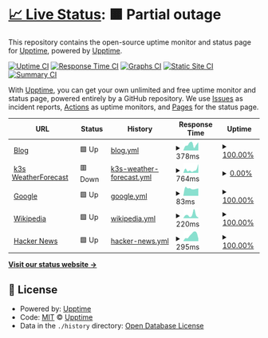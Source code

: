 # [📈 Live Status](https://demo.upptime.js.org): <!--live status--> **🟧 Partial outage**

This repository contains the open-source uptime monitor and status page for [Upptime](https://upptime.js.org), powered by [Upptime](https://github.com/upptime/upptime).

[![Uptime CI](https://github.com/gerrited/upptime/workflows/Uptime%20CI/badge.svg)](https://github.com/gerrited/upptime/actions?query=workflow%3A%22Uptime+CI%22)
[![Response Time CI](https://github.com/gerrited/upptime/workflows/Response%20Time%20CI/badge.svg)](https://github.com/gerrited/upptime/actions?query=workflow%3A%22Response+Time+CI%22)
[![Graphs CI](https://github.com/gerrited/upptime/workflows/Graphs%20CI/badge.svg)](https://github.com/gerrited/upptime/actions?query=workflow%3A%22Graphs+CI%22)
[![Static Site CI](https://github.com/gerrited/upptime/workflows/Static%20Site%20CI/badge.svg)](https://github.com/gerrited/upptime/actions?query=workflow%3A%22Static+Site+CI%22)
[![Summary CI](https://github.com/gerrited/upptime/workflows/Summary%20CI/badge.svg)](https://github.com/gerrited/upptime/actions?query=workflow%3A%22Summary+CI%22)

With [Upptime](https://upptime.js.org), you can get your own unlimited and free uptime monitor and status page, powered entirely by a GitHub repository. We use [Issues](https://github.com/upptime/upptime/issues) as incident reports, [Actions](https://github.com/gerrited/upptime/actions) as uptime monitors, and [Pages](https://demo.upptime.js.org) for the status page.

<!--start: status pages-->
<!-- This summary is generated by Upptime (https://github.com/upptime/upptime) -->
<!-- Do not edit this manually, your changes will be overwritten -->
<!-- prettier-ignore -->
| URL | Status | History | Response Time | Uptime |
| --- | ------ | ------- | ------------- | ------ |
| <img alt="" src="https://icons.duckduckgo.com/ip3/gerrit.codes.ico" height="13"> [Blog](https://gerrit.codes) | 🟩 Up | [blog.yml](https://github.com/gerrited/upptime/commits/HEAD/history/blog.yml) | <details><summary><img alt="Response time graph" src="./graphs/blog/response-time-week.png" height="20"> 378ms</summary><br><a href="https://status.g11s.cc/history/blog"><img alt="Response time 300" src="https://img.shields.io/endpoint?url=https%3A%2F%2Fraw.githubusercontent.com%2Fgerrited%2Fupptime%2FHEAD%2Fapi%2Fblog%2Fresponse-time.json"></a><br><a href="https://status.g11s.cc/history/blog"><img alt="24-hour response time 422" src="https://img.shields.io/endpoint?url=https%3A%2F%2Fraw.githubusercontent.com%2Fgerrited%2Fupptime%2FHEAD%2Fapi%2Fblog%2Fresponse-time-day.json"></a><br><a href="https://status.g11s.cc/history/blog"><img alt="7-day response time 378" src="https://img.shields.io/endpoint?url=https%3A%2F%2Fraw.githubusercontent.com%2Fgerrited%2Fupptime%2FHEAD%2Fapi%2Fblog%2Fresponse-time-week.json"></a><br><a href="https://status.g11s.cc/history/blog"><img alt="30-day response time 309" src="https://img.shields.io/endpoint?url=https%3A%2F%2Fraw.githubusercontent.com%2Fgerrited%2Fupptime%2FHEAD%2Fapi%2Fblog%2Fresponse-time-month.json"></a><br><a href="https://status.g11s.cc/history/blog"><img alt="1-year response time 305" src="https://img.shields.io/endpoint?url=https%3A%2F%2Fraw.githubusercontent.com%2Fgerrited%2Fupptime%2FHEAD%2Fapi%2Fblog%2Fresponse-time-year.json"></a></details> | <details><summary><a href="https://status.g11s.cc/history/blog">100.00%</a></summary><a href="https://status.g11s.cc/history/blog"><img alt="All-time uptime 99.99%" src="https://img.shields.io/endpoint?url=https%3A%2F%2Fraw.githubusercontent.com%2Fgerrited%2Fupptime%2FHEAD%2Fapi%2Fblog%2Fuptime.json"></a><br><a href="https://status.g11s.cc/history/blog"><img alt="24-hour uptime 100.00%" src="https://img.shields.io/endpoint?url=https%3A%2F%2Fraw.githubusercontent.com%2Fgerrited%2Fupptime%2FHEAD%2Fapi%2Fblog%2Fuptime-day.json"></a><br><a href="https://status.g11s.cc/history/blog"><img alt="7-day uptime 100.00%" src="https://img.shields.io/endpoint?url=https%3A%2F%2Fraw.githubusercontent.com%2Fgerrited%2Fupptime%2FHEAD%2Fapi%2Fblog%2Fuptime-week.json"></a><br><a href="https://status.g11s.cc/history/blog"><img alt="30-day uptime 100.00%" src="https://img.shields.io/endpoint?url=https%3A%2F%2Fraw.githubusercontent.com%2Fgerrited%2Fupptime%2FHEAD%2Fapi%2Fblog%2Fuptime-month.json"></a><br><a href="https://status.g11s.cc/history/blog"><img alt="1-year uptime 100.00%" src="https://img.shields.io/endpoint?url=https%3A%2F%2Fraw.githubusercontent.com%2Fgerrited%2Fupptime%2FHEAD%2Fapi%2Fblog%2Fuptime-year.json"></a></details>
| <img alt="" src="https://icons.duckduckgo.com/ip3/k3s.g11s.cc.ico" height="13"> [k3s WeatherForecast](https://k3s.g11s.cc/WeatherForecast) | 🟥 Down | [k3s-weather-forecast.yml](https://github.com/gerrited/upptime/commits/HEAD/history/k3s-weather-forecast.yml) | <details><summary><img alt="Response time graph" src="./graphs/k3s-weather-forecast/response-time-week.png" height="20"> 764ms</summary><br><a href="https://status.g11s.cc/history/k3s-weather-forecast"><img alt="Response time 353" src="https://img.shields.io/endpoint?url=https%3A%2F%2Fraw.githubusercontent.com%2Fgerrited%2Fupptime%2FHEAD%2Fapi%2Fk3s-weather-forecast%2Fresponse-time.json"></a><br><a href="https://status.g11s.cc/history/k3s-weather-forecast"><img alt="24-hour response time 4287" src="https://img.shields.io/endpoint?url=https%3A%2F%2Fraw.githubusercontent.com%2Fgerrited%2Fupptime%2FHEAD%2Fapi%2Fk3s-weather-forecast%2Fresponse-time-day.json"></a><br><a href="https://status.g11s.cc/history/k3s-weather-forecast"><img alt="7-day response time 764" src="https://img.shields.io/endpoint?url=https%3A%2F%2Fraw.githubusercontent.com%2Fgerrited%2Fupptime%2FHEAD%2Fapi%2Fk3s-weather-forecast%2Fresponse-time-week.json"></a><br><a href="https://status.g11s.cc/history/k3s-weather-forecast"><img alt="30-day response time 260" src="https://img.shields.io/endpoint?url=https%3A%2F%2Fraw.githubusercontent.com%2Fgerrited%2Fupptime%2FHEAD%2Fapi%2Fk3s-weather-forecast%2Fresponse-time-month.json"></a><br><a href="https://status.g11s.cc/history/k3s-weather-forecast"><img alt="1-year response time 132" src="https://img.shields.io/endpoint?url=https%3A%2F%2Fraw.githubusercontent.com%2Fgerrited%2Fupptime%2FHEAD%2Fapi%2Fk3s-weather-forecast%2Fresponse-time-year.json"></a></details> | <details><summary><a href="https://status.g11s.cc/history/k3s-weather-forecast">0.00%</a></summary><a href="https://status.g11s.cc/history/k3s-weather-forecast"><img alt="All-time uptime 48.26%" src="https://img.shields.io/endpoint?url=https%3A%2F%2Fraw.githubusercontent.com%2Fgerrited%2Fupptime%2FHEAD%2Fapi%2Fk3s-weather-forecast%2Fuptime.json"></a><br><a href="https://status.g11s.cc/history/k3s-weather-forecast"><img alt="24-hour uptime 0.00%" src="https://img.shields.io/endpoint?url=https%3A%2F%2Fraw.githubusercontent.com%2Fgerrited%2Fupptime%2FHEAD%2Fapi%2Fk3s-weather-forecast%2Fuptime-day.json"></a><br><a href="https://status.g11s.cc/history/k3s-weather-forecast"><img alt="7-day uptime 0.00%" src="https://img.shields.io/endpoint?url=https%3A%2F%2Fraw.githubusercontent.com%2Fgerrited%2Fupptime%2FHEAD%2Fapi%2Fk3s-weather-forecast%2Fuptime-week.json"></a><br><a href="https://status.g11s.cc/history/k3s-weather-forecast"><img alt="30-day uptime 0.00%" src="https://img.shields.io/endpoint?url=https%3A%2F%2Fraw.githubusercontent.com%2Fgerrited%2Fupptime%2FHEAD%2Fapi%2Fk3s-weather-forecast%2Fuptime-month.json"></a><br><a href="https://status.g11s.cc/history/k3s-weather-forecast"><img alt="1-year uptime 0.00%" src="https://img.shields.io/endpoint?url=https%3A%2F%2Fraw.githubusercontent.com%2Fgerrited%2Fupptime%2FHEAD%2Fapi%2Fk3s-weather-forecast%2Fuptime-year.json"></a></details>
| <img alt="" src="https://icons.duckduckgo.com/ip3/www.google.com.ico" height="13"> [Google](https://www.google.com) | 🟩 Up | [google.yml](https://github.com/gerrited/upptime/commits/HEAD/history/google.yml) | <details><summary><img alt="Response time graph" src="./graphs/google/response-time-week.png" height="20"> 83ms</summary><br><a href="https://status.g11s.cc/history/google"><img alt="Response time 111" src="https://img.shields.io/endpoint?url=https%3A%2F%2Fraw.githubusercontent.com%2Fgerrited%2Fupptime%2FHEAD%2Fapi%2Fgoogle%2Fresponse-time.json"></a><br><a href="https://status.g11s.cc/history/google"><img alt="24-hour response time 80" src="https://img.shields.io/endpoint?url=https%3A%2F%2Fraw.githubusercontent.com%2Fgerrited%2Fupptime%2FHEAD%2Fapi%2Fgoogle%2Fresponse-time-day.json"></a><br><a href="https://status.g11s.cc/history/google"><img alt="7-day response time 83" src="https://img.shields.io/endpoint?url=https%3A%2F%2Fraw.githubusercontent.com%2Fgerrited%2Fupptime%2FHEAD%2Fapi%2Fgoogle%2Fresponse-time-week.json"></a><br><a href="https://status.g11s.cc/history/google"><img alt="30-day response time 93" src="https://img.shields.io/endpoint?url=https%3A%2F%2Fraw.githubusercontent.com%2Fgerrited%2Fupptime%2FHEAD%2Fapi%2Fgoogle%2Fresponse-time-month.json"></a><br><a href="https://status.g11s.cc/history/google"><img alt="1-year response time 113" src="https://img.shields.io/endpoint?url=https%3A%2F%2Fraw.githubusercontent.com%2Fgerrited%2Fupptime%2FHEAD%2Fapi%2Fgoogle%2Fresponse-time-year.json"></a></details> | <details><summary><a href="https://status.g11s.cc/history/google">100.00%</a></summary><a href="https://status.g11s.cc/history/google"><img alt="All-time uptime 100.00%" src="https://img.shields.io/endpoint?url=https%3A%2F%2Fraw.githubusercontent.com%2Fgerrited%2Fupptime%2FHEAD%2Fapi%2Fgoogle%2Fuptime.json"></a><br><a href="https://status.g11s.cc/history/google"><img alt="24-hour uptime 100.00%" src="https://img.shields.io/endpoint?url=https%3A%2F%2Fraw.githubusercontent.com%2Fgerrited%2Fupptime%2FHEAD%2Fapi%2Fgoogle%2Fuptime-day.json"></a><br><a href="https://status.g11s.cc/history/google"><img alt="7-day uptime 100.00%" src="https://img.shields.io/endpoint?url=https%3A%2F%2Fraw.githubusercontent.com%2Fgerrited%2Fupptime%2FHEAD%2Fapi%2Fgoogle%2Fuptime-week.json"></a><br><a href="https://status.g11s.cc/history/google"><img alt="30-day uptime 100.00%" src="https://img.shields.io/endpoint?url=https%3A%2F%2Fraw.githubusercontent.com%2Fgerrited%2Fupptime%2FHEAD%2Fapi%2Fgoogle%2Fuptime-month.json"></a><br><a href="https://status.g11s.cc/history/google"><img alt="1-year uptime 99.99%" src="https://img.shields.io/endpoint?url=https%3A%2F%2Fraw.githubusercontent.com%2Fgerrited%2Fupptime%2FHEAD%2Fapi%2Fgoogle%2Fuptime-year.json"></a></details>
| <img alt="" src="https://icons.duckduckgo.com/ip3/en.wikipedia.org.ico" height="13"> [Wikipedia](https://en.wikipedia.org) | 🟩 Up | [wikipedia.yml](https://github.com/gerrited/upptime/commits/HEAD/history/wikipedia.yml) | <details><summary><img alt="Response time graph" src="./graphs/wikipedia/response-time-week.png" height="20"> 220ms</summary><br><a href="https://status.g11s.cc/history/wikipedia"><img alt="Response time 205" src="https://img.shields.io/endpoint?url=https%3A%2F%2Fraw.githubusercontent.com%2Fgerrited%2Fupptime%2FHEAD%2Fapi%2Fwikipedia%2Fresponse-time.json"></a><br><a href="https://status.g11s.cc/history/wikipedia"><img alt="24-hour response time 66" src="https://img.shields.io/endpoint?url=https%3A%2F%2Fraw.githubusercontent.com%2Fgerrited%2Fupptime%2FHEAD%2Fapi%2Fwikipedia%2Fresponse-time-day.json"></a><br><a href="https://status.g11s.cc/history/wikipedia"><img alt="7-day response time 220" src="https://img.shields.io/endpoint?url=https%3A%2F%2Fraw.githubusercontent.com%2Fgerrited%2Fupptime%2FHEAD%2Fapi%2Fwikipedia%2Fresponse-time-week.json"></a><br><a href="https://status.g11s.cc/history/wikipedia"><img alt="30-day response time 179" src="https://img.shields.io/endpoint?url=https%3A%2F%2Fraw.githubusercontent.com%2Fgerrited%2Fupptime%2FHEAD%2Fapi%2Fwikipedia%2Fresponse-time-month.json"></a><br><a href="https://status.g11s.cc/history/wikipedia"><img alt="1-year response time 196" src="https://img.shields.io/endpoint?url=https%3A%2F%2Fraw.githubusercontent.com%2Fgerrited%2Fupptime%2FHEAD%2Fapi%2Fwikipedia%2Fresponse-time-year.json"></a></details> | <details><summary><a href="https://status.g11s.cc/history/wikipedia">100.00%</a></summary><a href="https://status.g11s.cc/history/wikipedia"><img alt="All-time uptime 100.00%" src="https://img.shields.io/endpoint?url=https%3A%2F%2Fraw.githubusercontent.com%2Fgerrited%2Fupptime%2FHEAD%2Fapi%2Fwikipedia%2Fuptime.json"></a><br><a href="https://status.g11s.cc/history/wikipedia"><img alt="24-hour uptime 100.00%" src="https://img.shields.io/endpoint?url=https%3A%2F%2Fraw.githubusercontent.com%2Fgerrited%2Fupptime%2FHEAD%2Fapi%2Fwikipedia%2Fuptime-day.json"></a><br><a href="https://status.g11s.cc/history/wikipedia"><img alt="7-day uptime 100.00%" src="https://img.shields.io/endpoint?url=https%3A%2F%2Fraw.githubusercontent.com%2Fgerrited%2Fupptime%2FHEAD%2Fapi%2Fwikipedia%2Fuptime-week.json"></a><br><a href="https://status.g11s.cc/history/wikipedia"><img alt="30-day uptime 100.00%" src="https://img.shields.io/endpoint?url=https%3A%2F%2Fraw.githubusercontent.com%2Fgerrited%2Fupptime%2FHEAD%2Fapi%2Fwikipedia%2Fuptime-month.json"></a><br><a href="https://status.g11s.cc/history/wikipedia"><img alt="1-year uptime 100.00%" src="https://img.shields.io/endpoint?url=https%3A%2F%2Fraw.githubusercontent.com%2Fgerrited%2Fupptime%2FHEAD%2Fapi%2Fwikipedia%2Fuptime-year.json"></a></details>
| <img alt="" src="https://icons.duckduckgo.com/ip3/news.ycombinator.com.ico" height="13"> [Hacker News](https://news.ycombinator.com) | 🟩 Up | [hacker-news.yml](https://github.com/gerrited/upptime/commits/HEAD/history/hacker-news.yml) | <details><summary><img alt="Response time graph" src="./graphs/hacker-news/response-time-week.png" height="20"> 295ms</summary><br><a href="https://status.g11s.cc/history/hacker-news"><img alt="Response time 316" src="https://img.shields.io/endpoint?url=https%3A%2F%2Fraw.githubusercontent.com%2Fgerrited%2Fupptime%2FHEAD%2Fapi%2Fhacker-news%2Fresponse-time.json"></a><br><a href="https://status.g11s.cc/history/hacker-news"><img alt="24-hour response time 426" src="https://img.shields.io/endpoint?url=https%3A%2F%2Fraw.githubusercontent.com%2Fgerrited%2Fupptime%2FHEAD%2Fapi%2Fhacker-news%2Fresponse-time-day.json"></a><br><a href="https://status.g11s.cc/history/hacker-news"><img alt="7-day response time 295" src="https://img.shields.io/endpoint?url=https%3A%2F%2Fraw.githubusercontent.com%2Fgerrited%2Fupptime%2FHEAD%2Fapi%2Fhacker-news%2Fresponse-time-week.json"></a><br><a href="https://status.g11s.cc/history/hacker-news"><img alt="30-day response time 332" src="https://img.shields.io/endpoint?url=https%3A%2F%2Fraw.githubusercontent.com%2Fgerrited%2Fupptime%2FHEAD%2Fapi%2Fhacker-news%2Fresponse-time-month.json"></a><br><a href="https://status.g11s.cc/history/hacker-news"><img alt="1-year response time 314" src="https://img.shields.io/endpoint?url=https%3A%2F%2Fraw.githubusercontent.com%2Fgerrited%2Fupptime%2FHEAD%2Fapi%2Fhacker-news%2Fresponse-time-year.json"></a></details> | <details><summary><a href="https://status.g11s.cc/history/hacker-news">100.00%</a></summary><a href="https://status.g11s.cc/history/hacker-news"><img alt="All-time uptime 99.96%" src="https://img.shields.io/endpoint?url=https%3A%2F%2Fraw.githubusercontent.com%2Fgerrited%2Fupptime%2FHEAD%2Fapi%2Fhacker-news%2Fuptime.json"></a><br><a href="https://status.g11s.cc/history/hacker-news"><img alt="24-hour uptime 100.00%" src="https://img.shields.io/endpoint?url=https%3A%2F%2Fraw.githubusercontent.com%2Fgerrited%2Fupptime%2FHEAD%2Fapi%2Fhacker-news%2Fuptime-day.json"></a><br><a href="https://status.g11s.cc/history/hacker-news"><img alt="7-day uptime 100.00%" src="https://img.shields.io/endpoint?url=https%3A%2F%2Fraw.githubusercontent.com%2Fgerrited%2Fupptime%2FHEAD%2Fapi%2Fhacker-news%2Fuptime-week.json"></a><br><a href="https://status.g11s.cc/history/hacker-news"><img alt="30-day uptime 100.00%" src="https://img.shields.io/endpoint?url=https%3A%2F%2Fraw.githubusercontent.com%2Fgerrited%2Fupptime%2FHEAD%2Fapi%2Fhacker-news%2Fuptime-month.json"></a><br><a href="https://status.g11s.cc/history/hacker-news"><img alt="1-year uptime 100.00%" src="https://img.shields.io/endpoint?url=https%3A%2F%2Fraw.githubusercontent.com%2Fgerrited%2Fupptime%2FHEAD%2Fapi%2Fhacker-news%2Fuptime-year.json"></a></details>

<!--end: status pages-->

[**Visit our status website →**](https://demo.upptime.js.org)

## 📄 License

- Powered by: [Upptime](https://github.com/upptime/upptime)
- Code: [MIT](./LICENSE) © [Upptime](https://upptime.js.org)
- Data in the `./history` directory: [Open Database License](https://opendatacommons.org/licenses/odbl/1-0/)
